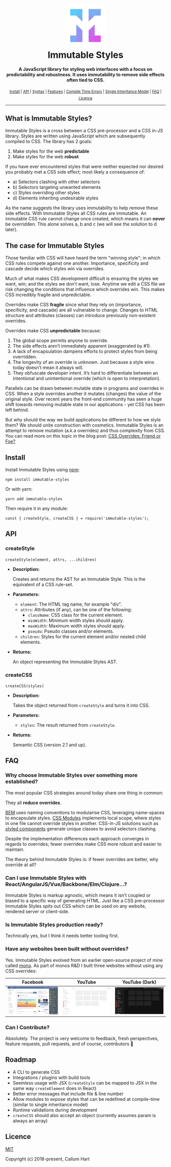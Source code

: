 <h1 align="center"><img src="./docs/images/logo.png" width="130px" height="135px" /><br>Immutable Styles</h1>
<p align="center">
  <b>A JavaScript library for styling web interfaces with a focus on predictability and robustness. It uses immutability to remove side effects often tied to CSS.</b>
</p>
<p align="center">
  <sub>
    <a href="#install">Install</a> |
    <a href="#api">API</a> |
    <a href="https://github.com/callum-hart/immutable-styles/blob/master/docs/syntax.md">Syntax</a> |
    <a href="https://github.com/callum-hart/immutable-styles/blob/master/docs/features.md">Features</a> |
    <a href="https://github.com/callum-hart/immutable-styles/blob/master/docs/compileTimeErrors.md">Compile Time Errors</a> |
    <a href="https://github.com/callum-hart/immutable-styles/blob/master/docs/singleInheritanceModel.md">Single Inheritance Model</a> |
    <a href="#faq">FAQ</a> |
    <a href="#licence">Licence</a>
  </sub>
</p>

---

## What is Immutable Styles?

Immutable Styles is a cross between a CSS pre-processor and a CSS in-JS library. Styles are written using JavaScript which are subsequently compiled to CSS. The library has 2 goals:

1. Make styles for the web **predictable**
2. Make styles for the web **robust**

If you have ever encountered styles that were neither expected nor desired you probably met a CSS side effect; most likely a consequence of:

- a) Selectors clashing with other selectors
- b) Selectors targeting unwanted elements
- c) Styles overriding other styles
- d) Elements inheriting undesirable styles

As the name suggests the library uses immutability to help remove these side effects. With Immutable Styles all CSS rules are immutable. An immutable CSS rule cannot change once created, which means it can **never** be overridden. This alone solves a, b and c (we will see the solution to d later).

## The case for Immutable Styles

Those familiar with CSS will have heard the term "winning style"; in which CSS rules compete against one another. Importance, specificity and cascade decide which styles win via overrides.

Much of what makes CSS development difficult is ensuring the styles we want, win; and the styles we don’t want, lose. Anytime we edit a CSS file we risk changing the conditions that influence which overrides win. This makes CSS incredibly fragile and unpredictable.

Overrides make CSS **fragile** since what they rely on (importance, specificity, and cascade) are all vulnerable to change. Changes to HTML structure and attributes (classes) can introduce previously non-existent overrides.

Overrides make CSS **unpredictable** because:

1. The global scope permits anyone to override.
2. The side effects aren’t immediately apparent (exaggerated by #1).
3. A lack of encapsulation dampens efforts to protect styles from being overridden.
4. The longevity of an override is unknown. Just because a style wins today doesn’t mean it always will.
5. They obfuscate developer intent. It’s hard to differentiate between an intentional and unintentional override (which is open to interpretation).

Parallels can be drawn between mutable state in programs and overrides in CSS. When a style overrides another it mutates (changes) the value of the original style. Over recent years the front-end community has seen a huge shift towards removing mutable state in our applications - yet CSS has been left behind.

But why should the way we build applications be different to how we style them? We should unite construction with cosmetics. Immutable Styles is an attempt to remove mutation (a.k.a overrides) and thus complexity from CSS. You can read more on this topic in the blog post: [CSS Overrides: Friend or Foe?](http://www.callumhart.com/blog/css-overrides-friend-or-foe)

## Install

Install Immutable Styles using [npm](https://www.npmjs.com/package/immutable-styles):

```
npm install immutable-styles
```

Or with yarn:

```
yarn add immutable-styles
```

Then require it in any module:

```
const { createStyle, createCSS } = require('immutable-styles');
```

## API

### createStyle

```
createStyle(element, attrs, ...children)
```

- **Description:**

  Creates and returns the AST for an Immutable Style. This is the equivalent of a CSS rule-set.

- **Parameters:**
  - `element`: The HTML tag name, for example "div".
  - `attrs`: Attributes (if any), can be one of the following:
    - `className`: CSS class for the current element.
    - `minWidth`: Minimum width styles should apply.
    - `maxWidth`: Maximum width styles should apply.
    - `pseudo`: Pseudo classes and/or elements.
  - `children`: Styles for the current element and/or nested child elements.
- **Returns:**

  An object representing the Immutable Styles AST.

### createCSS

```
createCSS(styles)
```

- **Description:**

  Takes the object returned from `createStyle` and turns it into CSS.

- **Parameters:**
  - `styles`: The result returned from `createStyle`.
- **Returns:**

  Semantic CSS (version 2.1 and up).

## FAQ

### Why choose Immutable Styles over something more established?

The most popular CSS strategies around today share one thing in common:

They all **reduce overrides**.

[BEM](http://getbem.com/naming/) uses naming conventions to modularise CSS, leveraging name-spaces to encapsulate styles. [CSS Modules](https://github.com/css-modules/css-modules) implements local scope, where styles in one file cannot override styles in another. CSS-in-JS solutions such as [styled components](https://www.styled-components.com/) generate unique classes to avoid selectors clashing.

Despite the implementation differences each approach converges in regards to overrides; fewer overrides make CSS more robust and easier to maintain.

The theory behind Immutable Styles is: if fewer overrides are better, why override at all?

### Can I use Immutable Styles with React/AngularJS/Vue/Backbone/Elm/Clojure...?

Immutable Styles is markup agnostic, which means it isn’t coupled or biased to a specific way of generating HTML. Just like a CSS pre-processor Immutable Styles spits out CSS which can be used on any website, rendered server or client-side.

### Is Immutable Styles production ready?

Technically yes, but I think it needs better tooling first.

### Have any websites been built without overrides?

Yes. Immutable Styles evolved from an earlier open-source project of mine called [mono](https://callum-hart.gitbooks.io/mono/). As part of monos R&D I built three websites without using any CSS overrides:

| Facebook | YouTube | YouTube (Dark) |
| --- | --- | --- |
| [![](./docs/images/facebook-screenshot.png)](https://callum-hart.github.io/mono/examples/facebook/facebook.html) | [![](./docs/images/youtube-light-screenshot.png)](https://callum-hart.github.io/mono/examples/youtube/youtube.html) | [![](./docs/images/youtube-dark-screenshot.png)](https://callum-hart.github.io/mono/examples/youtube/youtube.html?theme=dark) |

### Can I Contribute?

Absolutely. The project is very welcome to feedback, fresh perspectives, feature requests, pull requests, and of course, contributors 🙂

## Roadmap

- A CLI to generate CSS
- Integrations / plugins with build tools
- Seemless usage with JSX (`createStyle` can be mapped to JSX in the same way `createElement` does in React)
- Better error messages that include file & line number
- Allow modules to expose styles that can be redefined at compile-time (similar to single inheritance model)
- Runtime validations during development
- `createCSS` should also accept an object (currently assumes param is always an array)

## Licence

[MIT](https://github.com/callum-hart/immutable-styles/blob/master/LICENSE)

Copyright (c) 2018-present, Callum Hart